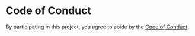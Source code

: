 # Code of Conduct

By participating in this project, you agree to abide by the
[Code of Conduct][tb-coc].

[tb-coc]: https://www.contributor-covenant.org/version/2/0/code_of_conduct/
